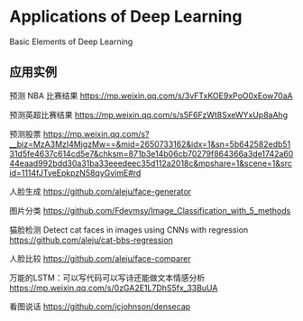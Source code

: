 # Applications of Deep Learning

Basic Elements of Deep Learning

## 应用实例

预测 NBA 比赛结果
https://mp.weixin.qq.com/s/3vFTxKOE9xPoO0xEow70aA

预测英超比赛结果
https://mp.weixin.qq.com/s/s5F6FzWt8SxeWYxUp8aAhg

预测股票
https://mp.weixin.qq.com/s?__biz=MzA3MzI4MjgzMw==&mid=2650733162&idx=1&sn=5b642582edb5131d5fe4637c614cd5e7&chksm=871b3e14b06cb70279f864366a3de1742a6044eaad992bdd30a31ba33eeedeec35d112a2018c&mpshare=1&scene=1&srcid=1114fJTyeEpkpzN58qyGvimE#rd

人脸生成
https://github.com/aleju/face-generator

图片分类
https://github.com/Fdevmsy/Image_Classification_with_5_methods

猫脸检测 Detect cat faces in images using CNNs with regression
https://github.com/aleju/cat-bbs-regression

人脸比较
https://github.com/aleju/face-comparer

万能的LSTM：可以写代码可以写诗还能做文本情感分析
https://mp.weixin.qq.com/s/0zGA2E1L7DhS5fx_33BuUA

看图说话
https://github.com/jcjohnson/densecap




